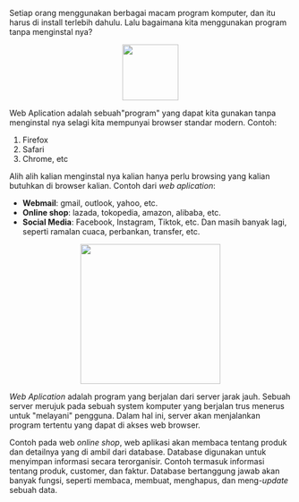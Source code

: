 Setiap orang menggunakan berbagai macam program komputer, dan itu harus di install terlebih dahulu. Lalu bagaimana kita menggunakan program tanpa menginstal nya?
<p align="center">
<img width="100px" src="https://raw.githubusercontent.com/yingcrackerhades/cybersec-module/main/Introduction%20Cyber%20Security/RedTeam/Web%20Aplication%20Security/Image/images%20(3).jpeg">
</p>

Web Aplication adalah sebuah"program" yang dapat kita gunakan tanpa menginstal nya selagi kita mempunyai browser standar modern. Contoh:
1. Firefox
2. Safari
3. Chrome, etc

Alih alih kalian menginstal nya kalian hanya perlu browsing yang kalian butuhkan di browser kalian. Contoh dari *web aplication*:
* **Webmail**: gmail, outlook, yahoo, etc.
* **Online shop**: lazada, tokopedia, amazon, alibaba, etc.
* **Social Media**: Facebook, Instagram, Tiktok, etc.
Dan masih banyak lagi, seperti ramalan cuaca, perbankan, transfer, etc.
<p align="center">
<img width="250px" src="https://raw.githubusercontent.com/yingcrackerhades/cybersec-module/main/Introduction%20Cyber%20Security/RedTeam/Web%20Aplication%20Security/Image/7506ada8e89f3ec9694182d34e3056cd.png">
</p>

*Web Aplication* adalah program yang berjalan dari server jarak jauh. Sebuah server merujuk pada sebuah system komputer yang berjalan trus menerus untuk "melayani" pengguna.
Dalam hal ini, server akan menjalankan program tertentu yang dapat di akses web browser.

Contoh pada web *online shop*, web aplikasi akan membaca tentang produk dan detailnya yang di ambil dari database. Database digunakan untuk menyimpan informasi secara terorganisir. Contoh termasuk informasi tentang produk, customer, dan faktur.
Database bertanggung jawab akan banyak fungsi, seperti membaca, membuat, menghapus, dan meng-*update* sebuah data.
